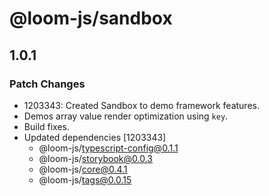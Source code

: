 # @loom-js/sandbox

## 1.0.1

### Patch Changes

-   1203343: Created Sandbox to demo framework features.
-   Demos array value render optimization using `key`.
-   Build fixes.
-   Updated dependencies [1203343]
    -   @loom-js/typescript-config@0.1.1
    -   @loom-js/storybook@0.0.3
    -   @loom-js/core@0.4.1
    -   @loom-js/tags@0.0.15
